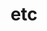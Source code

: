 ---
layout: category
title: etc
slug: devlog
category: etc
permalink: 'category/etc'
description: 
---